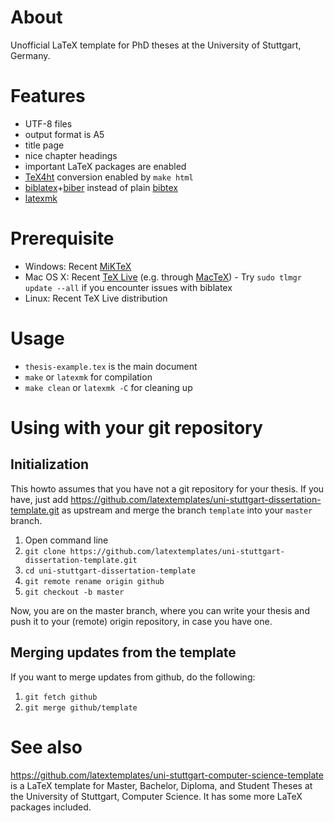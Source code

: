 # About
Unofficial LaTeX template for PhD theses at the University of Stuttgart, Germany.

# Features
* UTF-8 files
* output format is A5
* title page
* nice chapter headings
* important LaTeX packages are enabled
* [TeX4ht] conversion enabled by `make html`
* [biblatex]+[biber] instead of plain [bibtex]
* [latexmk]

# Prerequisite
* Windows: Recent [MiKTeX](http://miktex.org/)
* Mac OS X: Recent [TeX Live](https://www.tug.org/texlive/) (e.g. through [MacTeX](https://tug.org/mactex/)) - Try `sudo tlmgr update --all` if you encounter issues with biblatex
* Linux: Recent TeX Live distribution

# Usage
* `thesis-example.tex` is the main document
* `make` or `latexmk` for compilation
* `make clean` or `latexmk -C` for cleaning up

# Using with your git repository


## Initialization
This howto assumes that you have not a git repository for your thesis.
If you have, just add https://github.com/latextemplates/uni-stuttgart-dissertation-template.git as upstream and merge the branch `template` into your `master` branch.

1. Open command line
1. `git clone https://github.com/latextemplates/uni-stuttgart-dissertation-template.git`
1. `cd uni-stuttgart-dissertation-template`
1. `git remote rename origin github`
1. `git checkout -b master`

Now, you are on the master branch, where you can write your thesis and push it to your (remote) origin repository, in case you have one.

## Merging updates from the template
If you want to merge updates from github, do the following:

1. `git fetch github`
1. `git merge github/template`

# See also
https://github.com/latextemplates/uni-stuttgart-computer-science-template is a LaTeX template for Master, Bachelor, Diploma, and Student Theses at the University of Stuttgart, Computer Science.
It has some more LaTeX packages included.

 [biber]: https://www.ctan.org/pkg/biber
 [biblatex]: http://tex.stackexchange.com/tags/biblatex/info
 [bibtex]: https://www.ctan.org/pkg/bibtex
 [latexmk]: http://tex.stackexchange.com/tags/latexmk/info
 [TeX4ht]: https://www.tug.org/tex4ht/

